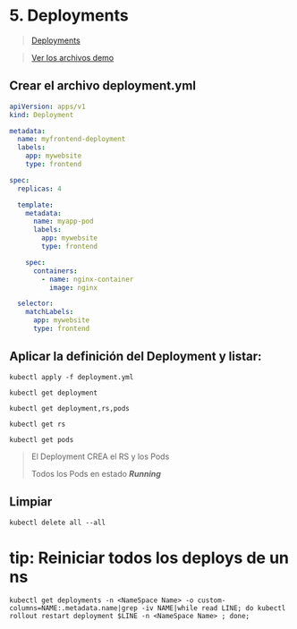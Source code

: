 # 5. Deployments <!-- omit in TOC -->

> [Deployments](https://kubernetes.io/docs/concepts/workloads/controllers/deployment/)

> [Ver los archivos demo](./assets)

## Crear el archivo deployment.yml

```yml
apiVersion: apps/v1
kind: Deployment

metadata:
  name: myfrontend-deployment
  labels:
    app: mywebsite
    type: frontend

spec:
  replicas: 4

  template:
    metadata:
      name: myapp-pod
      labels:
        app: mywebsite
        type: frontend

    spec:
      containers:
        - name: nginx-container
          image: nginx

  selector:
    matchLabels:
      app: mywebsite
      type: frontend
```

## Aplicar la definición del Deployment y listar:
```vim
kubectl apply -f deployment.yml
```

```vim
kubectl get deployment

kubectl get deployment,rs,pods

kubectl get rs

kubectl get pods
```

> El Deployment CREA el RS y los Pods
>
> Todos los Pods en estado ***Running***

## Limpiar
```k
kubectl delete all --all
```

# tip: Reiniciar todos los deploys de un ns
```vim
kubectl get deployments -n <NameSpace Name> -o custom-columns=NAME:.metadata.name|grep -iv NAME|while read LINE; do kubectl rollout restart deployment $LINE -n <NameSpace Name> ; done;
```
